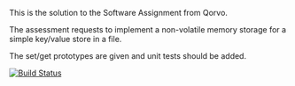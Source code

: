 This is the solution to the Software Assignment from Qorvo.

The assessment requests to implement a non-volatile memory storage for
a simple key/value store in a file.

The set/get prototypes are given and unit tests should be added.

[![Build Status](https://travis-ci.org/cavokz/gpnvm.svg?branch=master)](https://travis-ci.org/cavokz/gpnvm)
